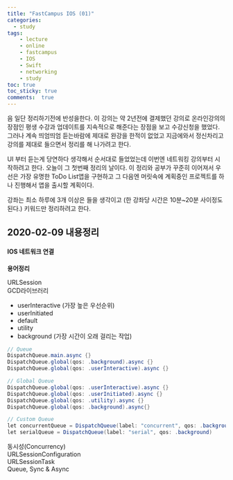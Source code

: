 ```yaml
---
title: "FastCampus IOS (01)"
categories: 
  - study
tags: 
    - lecture
    - online
    - fastcampus
    - IOS
    - Swift
    - networking
    - study
toc: true
toc_sticky: true
comments:  true
---
```


음 일단 정리하기전에 반성을한다. 이 강의는 약 2년전에 결제했던 강의로 온라인강의의 장점인 평생 수강과 업데이트를 지속적으로 해준다는 장점을 보고 수강신청을 했었다. 그러나 계속 띄엄띄엄 듣는바람에 제대로 완강을 한적이 없었고 지금에와서 정신차리고 강의를 제대로 들으면서 정리를 해 나가려고 한다. 
  
UI 부터 듣는게 당연하다 생각해서 순서대로 들었었는데 이번엔 네트워킹 강의부터 시작하려고 한다. 오늘이 그 첫번째 정리의 날이다. 이 정리와 공부가 꾸준히 이어져서 우선은 가장 유명한 ToDo List앱을 구현하고 그 다음엔 머릿속에 계획중인 프로젝트를 하나 진행해서 앱을 출시할 계획이다. 
  
강좌는 최소 하루에 3개 이상은 들을 생각이고 (한 강좌당 시간은 10분~20분 사이정도 된다.) 키워드만 정리하려고 한다.

## 2020-02-09 내용정리

#### IOS 네트워크 연결

**용어정리**  

URLSession  
GCD라이브러리  
- userInteractive (가장 높은 우선순위)
- userInitiated
- default
- utility
- background (가장 시간이 오래 걸리는 작업)
``` java
// Queue
DispatchQueue.main.async {}
DispatchQueue.global(qos: .background).async {}
DispatchQueue.global(qos: .userInteractive).async {}

// Global Queue
DispatchQueue.global(qos: .userInteractive).async {}
DispatchQueue.global(qos: .userInitiated).async {}
DispatchQueue.global(qos: .utility).async {}
DispatchQueue.global(qos: .background).async{}

// Custom Queue
let concurrentQueue = DispatchQueue(label: "concurrent", qos: .background, attributes: .concurrent)
let serialQueue = DispatchQueue(label: "serial", qos: .background)
```
  
동시성(Concurrency)  
URLSessionConfiguration  
URLSessionTask  
Queue, Sync & Async  
